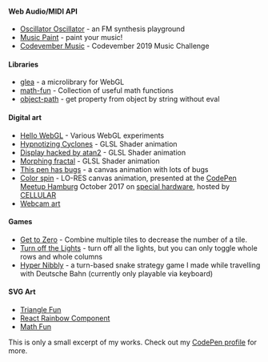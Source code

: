 
#### Web Audio/MIDI API

* [Oscillator Oscillator](https://codepen.io/terabaud/details/ZRybwg) - an FM synthesis playground
* [Music Paint](https://codepen.io/terabaud/details/jVOYNv) - paint your music!
* [Codevember Music](https://terabaud.github.io/codevember-music/) - Codevember 2019 Music Challenge

#### Libraries

* [glea](https://github.com/terabaud/hello-webgl/tree/master/lib/glea/) - a microlibrary for WebGL
* [math-fun](https://github.com/terabaud/math-fun/) - Collection of useful math functions 
* [object-path](https://github.com/terabaud/object-path) - get property from object by string without eval

#### Digital art

* [Hello WebGL](https://terabaud.github.io/hello-webgl/) - Various WebGL experiments 
* [Hypnotizing Cyclones](https://codepen.io/terabaud/details/abbayqz) - GLSL Shader animation
* [Display hacked by atan2](https://codepen.io/terabaud/details/avKerm) - GLSL Shader animation
* [Morphing fractal](https://codepen.io/terabaud/details/qVXVbW) - GLSL Shader animation
* [This pen has bugs](https://codepen.io/terabaud/details/QNpBvE) - a canvas animation with lots of bugs
* [Color spin](https://codepen.io/terabaud/details/gGvaJZ) - LO-RES canvas animation, presented at the [CodePen Meetup Hamburg](https://meetup.com/CodePenHamburg) October 2017 on [special hardware](https://twitter.com/CodePenHamburg/status/917888354670301184), hosted by [CELLULAR](https://cellular.de)
* [Webcam art](https://terabaud.github.io/hello-webgl/sobel-edge-detection/)

#### Games

* [Get to Zero](https://codepen.io/terabaud/details/NGJyxx) - Combine multiple tiles to decrease the number of a tile.
* [Turn off the Lights](https://codepen.io/terabaud/details/QOyLbK) - turn off all the lights, but you can only toggle whole rows and whole columns
* [Hyper Nibbly](https://terabaud.github.io/hyper-nibbly) - a turn-based snake strategy game I made while travelling with Deutsche Bahn (currently only playable via keyboard)

#### SVG Art

* [Triangle Fun](https://codepen.io/terabaud/details/qZYoZK)
* [React Rainbow Component](https://codepen.io/terabaud/details/ExaYYNy)
* [Math Fun](https://github.com/terabaud/math-fun/)

This is only a small excerpt of my works. Check out my [CodePen profile](https://codepen.io/terabaud/) for more.